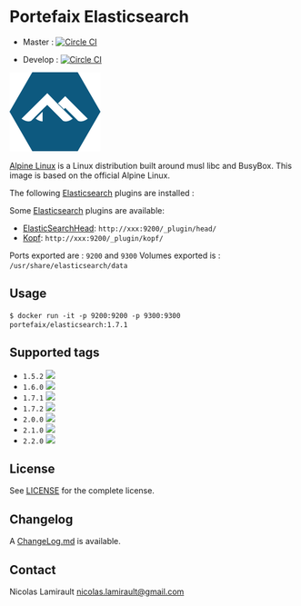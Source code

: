 # Portefaix Elasticsearch

* Master :
[![Circle CI](https://circleci.com/gh/portefaix/docker-elasticsearch/tree/master.svg?style=svg)](https://circleci.com/gh/portefaix/docker-elasticsearch/tree/master)

* Develop :
[![Circle CI](https://circleci.com/gh/portefaix/docker-elasticsearch/tree/develop.svg?style=svg)](https://circleci.com/gh/portefaix/docker-elasticsearch/tree/develop)

![logo](https://raw.githubusercontent.com/1science/docker-alpine/latest/logo.png)

[Alpine Linux][] is a Linux distribution built around musl libc and BusyBox.
This image is based on the official Alpine Linux.

The following [Elasticsearch][] plugins are installed :

Some [Elasticsearch][] plugins are available:
* [ElasticSearchHead][]: `http://xxx:9200/_plugin/head/`
* [Kopf][]: `http://xxx:9200/_plugin/kopf/`

Ports exported are : `9200` and `9300`
Volumes exported is : `/usr/share/elasticsearch/data`

## Usage

    $ docker run -it -p 9200:9200 -p 9300:9300 portefaix/elasticsearch:1.7.1

## Supported tags

- `1.5.2` [![](https://badge.imagelayers.io/portefaix/elasticsearch:1.5.2.svg)](https://imagelayers.io/?images=portefaix/elasticsearch:1.5.2 'imagelayers.io')
- `1.6.0` [![](https://badge.imagelayers.io/portefaix/elasticsearch:1.6.0.svg)](https://imagelayers.io/?images=portefaix/elasticsearch:1.6.0 'imagelayers.io')
- `1.7.1` [![](https://badge.imagelayers.io/portefaix/elasticsearch:1.7.1.svg)](https://imagelayers.io/?images=portefaix/elasticsearch:1.7.1 'imagelayers.io')
- `1.7.2` [![](https://badge.imagelayers.io/portefaix/elasticsearch:1.7.2.svg)](https://imagelayers.io/?images=portefaix/elasticsearch:1.7.2 'imagelayers.io')
- `2.0.0` [![](https://badge.imagelayers.io/portefaix/elasticsearch:2.0.0.svg)](https://imagelayers.io/?images=portefaix/elasticsearch:2.0.0 'imagelayers.io')
- `2.1.0` [![](https://badge.imagelayers.io/portefaix/elasticsearch:2.1.0.svg)](https://imagelayers.io/?images=portefaix/elasticsearch:2.1.0 'imagelayers.io')
- `2.2.0` [![](https://badge.imagelayers.io/portefaix/elasticsearch:2.2.0.svg)](https://imagelayers.io/?images=portefaix/elasticsearch:2.2.0 'imagelayers.io')

## License

See [LICENSE](LICENSE) for the complete license.


## Changelog

A [ChangeLog.md](ChangeLog.md) is available.


## Contact

Nicolas Lamirault <nicolas.lamirault@gmail.com>


[Alpine Linux]: http://www.alpinelinux.org

[Elasticsearch]: https://www.elastic.co/products/elasticsearch
[ElasticSearchHead]: http://mobz.github.io/elasticsearch-head
[ElasticHQ]: http://www.elastichq.org
[Kopf]: https://github.com/lmenezes/elasticsearch-kopf
